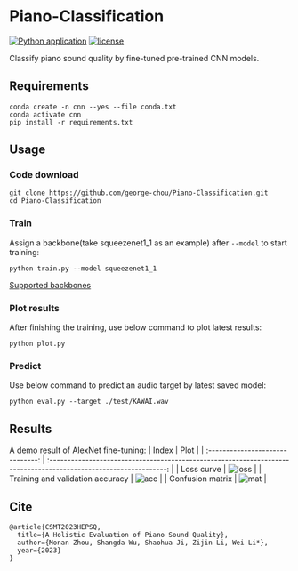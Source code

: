 # Piano-Classification
[![Python application](https://github.com/george-chou/Piano-Classification/actions/workflows/python-app.yml/badge.svg?branch=main)](https://github.com/george-chou/Piano-Classification/actions/workflows/python-app.yml)
[![license](https://img.shields.io/github/license/george-chou/Piano-Classification.svg)](https://github.com/george-chou/Piano-Classification/blob/master/LICENSE)

Classify piano sound quality by fine-tuned pre-trained CNN models.

## Requirements
```
conda create -n cnn --yes --file conda.txt
conda activate cnn
pip install -r requirements.txt
```

## Usage
### Code download
```
git clone https://github.com/george-chou/Piano-Classification.git
cd Piano-Classification
```

### Train
Assign a backbone(take squeezenet1_1 as an example) after `--model` to start training:
```
python train.py --model squeezenet1_1
```

<a href="https://huggingface.co/datasets/george-chou/vi_backbones" target="_blank">Supported backbones</a>

### Plot results
After finishing the training, use below command to plot latest results:
```
python plot.py
```

### Predict
Use below command to predict an audio target by latest saved model:
```
python eval.py --target ./test/KAWAI.wav
```

## Results
A demo result of AlexNet fine-tuning:
|              Index               |                                                       Plot                                                        |
| :------------------------------: | :---------------------------------------------------------------------------------------------------------------: |
|            Loss curve            | ![loss](https://github.com/george-chou/Piano-Classification/assets/20459298/ebe0a604-3eca-49f2-88a5-fd8b0062a135) |
| Training and validation accuracy | ![acc](https://github.com/george-chou/Piano-Classification/assets/20459298/cb0b5d3f-ac57-4189-99d3-c5b2fbd608ac)  |
|         Confusion matrix         | ![mat](https://github.com/george-chou/Piano-Classification/assets/20459298/f3ffb499-ff81-4161-b139-ef348a1896ee)  |

## Cite
```
@article{CSMT2023HEPSQ,
  title={A Holistic Evaluation of Piano Sound Quality},
  author={Monan Zhou, Shangda Wu, Shaohua Ji, Zijin Li, Wei Li*},
  year={2023}
}
```
